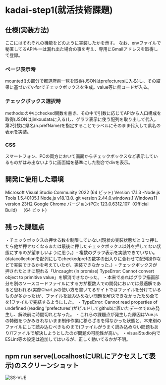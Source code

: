 # kadai-step1(就活技術課題)

## 仕様(実装方法)
ここにはそれぞれの機能をどのように実装したかを示す。
なお、envファイルで秘匿してるAPIキーは漏れ出た場合の事を考え、専用にGmailアドレスを取得して登録。

### ページ表示時
mounted()の部分で都道府県一覧を取得(JSONはprefecturesに入る)し、その結果に基づいてv-forでチェックボックスを生成。value等に県コードが入る。


### チェックボックス選択時
methods:の中にchecked関数を書き、その中で引数に応じてAPIから人口構成を取得(JSONはjinkoudataに入る)し、グラフ表示に使う配列を取り出して代入。
第2引数に県名(n.prefName)を指定することでラベルにそのまま代入して県名の表示を実装。

### CSS
スマートフォン、PCの両方において画面からチェックボックスなど表示しているものがはみ出ないように画面幅を基準にした割合でdivを表示。

## 開発に使用した環境
Microsoft Visual Studio Community 2022 (64 ビット) Version 17.1.3
-Node.js Tools   1.5.40105.1 
Node.js v18.13.0.
git version 2.44.0.windows.1
Windows11 version 23H2
Google Chrome バージョン(PC): 123.0.6312.107（Official Build） （64 ビット）

## 残った課題点
・チェックボックスの押せる数を制限していない(現状の実装状態だと１つ押したら他が押せなくなるまたは最後に押したチェックボックス以外を押してない状態にするのが望ましいように思う。)
・複数のグラフ表示を実装できていない。(datacollectionを配列にしてcheckedprefの数字の出入りに合わせて配列操作などで実装できるかを考えていたが、実装できなかった。)
・チェックボックスが押されたときに現れる「Uncaught (in promise) TypeError: Cannot convert object to primitive value」を解消できなかった。
・本来であればグラフ描画部分を別のソースコードファイルにする方が複数人での開発においては最適解であると思われる(実際Chart.jsの使い方を書いてるサイトではファイルを分けているものが多かった)が、ファイルを読み込めない問題を解決できなかったため全てを1ファイルで完結するようにした。
・TypeError: Cannot read properties of undefined (reading 'prefectures')がビルドしてgithubに置いたデータでのみ発生し、解決前に時間切れとなった。
・これらの課題点が発生した原因はVue.jsの特徴をつかみきれないまま制作作業に移らざるを得なかった状態と、本来別のファイルにして読み込むべきものまで(ファイルがうまく読み込めない問題もあり)1ファイルで解決しようとしたのが問題の可能性が高い。
・visualStudio内でESLint等の設定は追加してはいるが、正しく動いてるかが不明。
## npm run serve(LocalhostにURLにアクセスして表示)のスクリーンショット
![SS-VUE](https://github.com/Yamada-Shukatsu/teishutu-kadai/assets/165787876/6808f118-2a88-4b65-94df-196608137d57)
